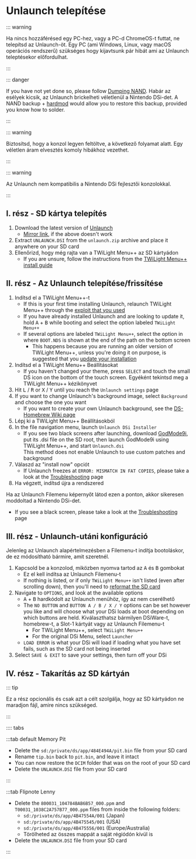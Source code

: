 # Unlaunch telepítése

::: warning

Ha nincs hozzáférésed egy PC-hez, vagy a PC-d ChromeOS-t futtat, ne telepítsd az Unlaunch-öt. Egy PC (ami Windows, Linux, vagy macOS operációs rendszerű) szükséges hogy kijavtsunk pár hibát ami az Unlaunch teleptésekor előfordulhat.

:::

::: danger

If you have not yet done so, please follow [Dumping NAND](dumping-nand.html). Habár az esélyek kicsik, az Unlaunch brickelheti véletlenül a Nintendo DSi-det. A NAND backup + [hardmod](https://wiki.ds-homebrew.com/ds-index/hardmod) would allow you to restore this backup, provided you know how to solder.

:::

::: warning

Biztosítsd, hogy a konzol legyen feltöltve, a következő folyamat alatt. Egy véletlen áram elvesztés komoly hibákhoz vezethet.

:::

::: warning

Az Unlaunch nem kompatibilis a Nintendo DSi fejlesztői konzolokkal.

:::

## I. rész - SD kártya telepítés

1. Download the latest version of [Unlaunch](https://problemkaputt.de/unlaunch.zip)
   - [Mirror link](https://web.archive.org/web/20201112031436/https://problemkaputt.de/unlaunch.zip), if the above doesn't work
2. Extract `UNLAUNCH.DSI` from the `unlaunch.zip` archive and place it anywhere on your SD card
3. Ellenőrizd, hogy még rajta van a TWiLight Menu++ az SD kártyádon
   - If you are unsure, follow the instructions from the [TWiLight Menu++ install guide](https://wiki.ds-homebrew.com/twilightmenu/installing-dsi)

## II. rész - Az Unlaunch telepítése/frissítése

1. Indítsd el a TWiLight Menu++-t
   - If this is your first time installing Unlaunch, relaunch TWiLight Menu++ through the [exploit that you used](launching-the-exploit.html)
   - If you have already installed Unlaunch and are looking to update it, hold <kbd class="face">A</kbd> + <kbd class="face">B</kbd> while booting and select the option labeled `TWiLight Menu++`
   - If several options are labeled `TWiLight Menu++`, select the option in where `BOOT.NDS` is shown at the end of the path on the bottom screen
     - This happens because you are running an older version of TWiLight Menu++, unless you're doing it on purpose, is suggested that you [update your installation](https://wiki.ds-homebrew.com/twilightmenu/updating-dsi)
2. Indítsd el a TWiLight Menu++ Beállításokat
   - If you haven't changed your theme, press `SELECT` and touch the small DS icon on the bottom of the touch screen. Egyéként tekintsd meg a TWiLight Menu++ kézikönyvet
3. Hit <kbd class="l">L</kbd> / <kbd class="r">R</kbd> or <kbd class="face">X</kbd> / <kbd class="face">Y</kbd> until you reach the `Unlaunch settings` page
4. If you want to change Unlaunch's background image, select `Background` and choose the one you want
   - If you want to create your own Unlaunch background, see the [DS-Homebrew Wiki page](https://wiki.ds-homebrew.com/twilightmenu/custom-unlaunch-backgrounds)
5. Lépj ki a TWiLight Menu++ Beállításokból
6. In the file navigation menu, launch `Unlaunch DSi Installer`
   - If you see two black screens after launching, download [GodMode9i](https://github.com/DS-Homebrew/GodMode9i/releases), put its .dsi file on the SD root, then launch GodMode9i using TWiLight Menu++, and start `Unlaunch.dsi`\
     This method does not enable Unlaunch to use custom patches and background
7. Válaszd az "install now" opciót
   - If Unlaunch freezes at `ERROR: MISMATCH IN FAT COPIES`, please take a look at the [Troubleshooting](troubleshooting.html) page
8. Ha végzett, indítsd újra a rendszered

Ha az Unlaunch Filemenu képernyőt látod ezen a ponton, akkor sikeresen moddoltad a Nintendo DSi-det.

- If you see a black screen, please take a look at the [Troubleshooting](troubleshooting.html) page

## III. rész - Unlaunch-utáni konfiguráció

Jelenleg az Unlaunch alapértelmezésben a Filemenu-t indítja bootoláskor, de ez módosítható bármire, amit szeretnél.

1. Kapcsold be a konzolod, miközben nyomva tartod az <kbd class="face">A</kbd> és <kbd class="face">B</kbd> gombokat
   - Ez el kell indítsa az Unlaunch Filemenu-t
   - If nothing is listed, or if only `TWiLight Menu++` isn't listed (even after scrolling down), then you'll need to [reformat the SD card](sd-card-setup.html)
2. Navigate to `OPTIONS`, and look at the available options
   - <kbd class="face">A</kbd> + <kbd class="face">B</kbd> hardkódolt az Unlaunch menühöz, így az nem cserélhető
   - The `NO BUTTON` and `BUTTON A / B / X / Y` options can be set however you like and will choose what your DSi loads at boot depending on which buttons are held. Kiválaszthatsz bármilyen DSiWare-t, homebrew-t, a Slot-1 kártyát vagy az Unlaunch Filemenu-t
     - For TWiLight Menu++, select  `TWiLight Menu++`
     - For the original DSi Menu, select `Launcher`
   - `LOAD ERROR` is what your DSi will load if loading what you have set fails, such as the SD card not being inserted
3. Select `SAVE & EXIT` to save your settings, then turn off your DSi

## IV. rész - Takarítás az SD kártyán

::: tip

Ez a rész opcionális és csak azt a célt szolgálja, hogy az SD kártyádon ne maradjon fájl, amire nincs szükséged.

:::

:::: tabs

:::tab default Memory Pit

- Delete the `sd:/private/ds/app/484E494A/pit.bin` file from your SD card
- Rename `tip.bin` back to `pit.bin`, and leave it intact
- You can now restore the `DCIM` folder that was on the root of your SD card
- Delete the `UNLAUNCH.DSI` file from your SD card

:::

:::tab Flipnote Lenny

- Delete the `800031_104784BAB6B57_000.ppm` and `T00031_1038C2A757B77_000.ppm` files from inside the following folders:
  - `sd:/private/ds/app/4B47554A/001` (Japan)
  - `sd:/private/ds/app/4B475545/001` (USA)
  - `sd:/private/ds/app/4B475556/001` (Europe/Australia)
  - Törölheted az összes mappát a saját régiódón kívül is
- Delete the `UNLAUNCH.DSI` file from your SD card

:::
